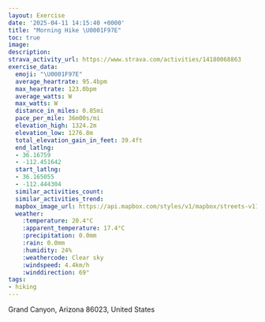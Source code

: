 ```yaml
---
layout: Exercise
date: '2025-04-11 14:15:40 +0000'
title: "Morning Hike \U0001F97E"
toc: true
image:
description:
strava_activity_url: https://www.strava.com/activities/14180068863
exercise_data:
  emoji: "\U0001F97E"
  average_heartrate: 95.4bpm
  max_heartrate: 123.0bpm
  average_watts: W
  max_watts: W
  distance_in_miles: 0.85mi
  pace_per_mile: 36m00s/mi
  elevation_high: 1324.2m
  elevation_low: 1276.8m
  total_elevation_gain_in_feet: 39.4ft
  end_latlng:
  - 36.16759
  - -112.451642
  start_latlng:
  - 36.165055
  - -112.444304
  similar_activities_count:
  similar_activities_trend:
  mapbox_image_url: https://api.mapbox.com/styles/v1/mapbox/streets-v11/static/path-5+787af2-1.0(%7Btv%7BE%60aimTFr%40Qh%40E%3FCJIRC%60%40IXDH%40N%40B%3FE%40HXXF%40JH%3F%40HHB%3F%3FFBALHBEAR%3FB%40%3FC%40DD%3Fl%40EXI%3FAFI%40GV%40AECYFq%40j%40QFYDG%3FYHw%40%60%40KP%3Fr%40B%5EABKH),pin-s-s+e5b22e(-112.44577,36.16606),pin-s-f+89ae00(-112.44896,36.167159999999996)/auto/800x800?access_token=pk.eyJ1Ijoiam9zaGJlY2ttYW4iLCJhIjoiY205eWR2aDd1MWZ6djJrbXc4a3M0bWZleiJ9.XiG9OWkNcZk2QzjJbxLB4A
  weather:
    :temperature: 20.4°C
    :apparent_temperature: 17.4°C
    :precipitation: 0.0mm
    :rain: 0.0mm
    :humidity: 24%
    :weathercode: Clear sky
    :windspeed: 4.4km/h
    :winddirection: 69°
tags:
- hiking
---
```

Grand Canyon, Arizona 86023, United States
